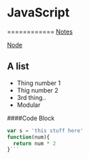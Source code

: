 # JavaScript
============
[Notes](notes.md)

[Node](node.md)

## A list
- Thing number 1
- Thig number 2
- 3rd thing..
- Modular

####Code Block
```javascript
var s = 'this stuff here'
function(num){
  return num * 2
}```
